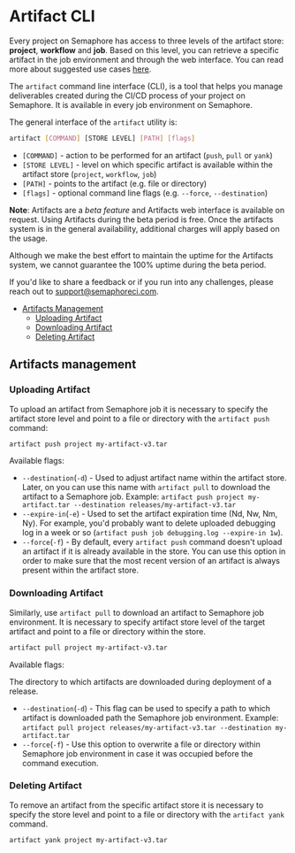 # Artifact CLI

Every project on Semaphore has access to three levels of the artifact store:
**project**, **workflow** and **job**.
Based on this level, you can retrieve a specific artifact in the job environment and
through the web interface. You can read more about suggested use cases
[here][artifacts-use-cases].

The `artifact` command line interface (CLI), is a tool that helps you manage
deliverables created during the CI/CD process of your project on Semaphore.
It is available in every job environment on Semaphore.

The general interface of the `artifact` utility is:

```bash
artifact [COMMAND] [STORE LEVEL] [PATH] [flags]
```

- `[COMMAND]` - action to be performed for an artifact (`push`, `pull` or `yank`)
- `[STORE LEVEL]` - level on which specific artifact is available within the artifact store (`project`, `workflow`, `job`)
- `[PATH]` - points to the artifact (e.g. file or directory)
- `[flags]` - optional command line flags (e.g. `--force`, `--destination`)

__Note__: Artifacts are a *beta feature* and Artifacts web interface is available on request.
Using Artifacts during the beta period is free.
Once the artifacts system is in the general availability,
additional charges will apply based on the usage.

Although we make the best effort to maintain the uptime for the Artifacts system,
we cannot guarantee the 100% uptime during the beta period.

If you'd like to share a feedback or if you run into any challenges,
please reach out to support@semaphoreci.com.

- [Artifacts Management](#artifacts-management)
  - [Uploading Artifact](#uploading-artifact)
  - [Downloading Artifact](#downloading-artifact)
  - [Deleting Artifact](#deleting-artifact)

## Artifacts management

### Uploading Artifact

To upload an artifact from Semaphore job it is necessary to specify
the artifact store level and point to a file or directory
with the `artifact push` command:

```sh
artifact push project my-artifact-v3.tar
```

Available flags:

- `--destination`(`-d`) - Used to adjust artifact name within the artifact store.
Later, on you can use this name with `artifact pull` to download the artifact
to a Semaphore job.
Example: `artifact push project my-artifact.tar --destination releases/my-artifact-v3.tar`
- `--expire-in`(`-e`) - Used to set the artifact expiration time (Nd, Nw, Nm, Ny).
For example, you'd probably want to delete uploaded debugging log in a week or so
(`artifact push job debugging.log --expire-in 1w`).
- `--force`(`-f`) - By default, every `artifact push` command doesn't upload an artifact
if it is already available in the store. You can use this option in order to
make sure that the most recent version of an artifact is always present within the artifact store.

### Downloading Artifact

Similarly, use `artifact pull` to download an artifact to Semaphore job environment.
It is necessary to specify artifact store level of the target artifact
and point to a file or directory within the store.

```sh
artifact pull project my-artifact-v3.tar
```

Available flags:

The directory to which artifacts are downloaded during deployment of a release.
- `--destination`(`-d`) - This flag can be used to specify a path to which
artifact is downloaded path the Semaphore job environment.
Example: `artifact pull project releases/my-artifact-v3.tar --destination my-artifact.tar`
- `--force`(`-f`) - Use this option to overwrite a file or directory within Semaphore job environment
in case it was occupied before the command execution.

### Deleting Artifact

To remove an artifact from the specific artifact store it is necessary to specify
the store level and point to a file or directory with the `artifact yank` command.

```sh
artifact yank project my-artifact-v3.tar
```

[artifacts-use-cases]: https://docs.semaphoreci.com/article/155-artifacts
